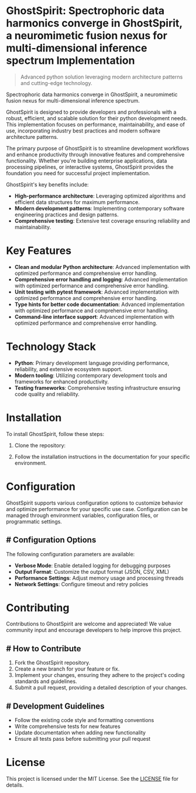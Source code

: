 <!-- fallback_GhostSpirit_20250805193626_66242 -->

# GhostSpirit: Spectrophoric data harmonics converge in GhostSpirit, a neuromimetic fusion nexus for multi-dimensional inference spectrum Implementation
> Advanced python solution leveraging modern architecture patterns and cutting-edge technology.

Spectrophoric data harmonics converge in GhostSpirit, a neuromimetic fusion nexus for multi-dimensional inference spectrum.

GhostSpirit is designed to provide developers and professionals with a robust, efficient, and scalable solution for their python development needs. This implementation focuses on performance, maintainability, and ease of use, incorporating industry best practices and modern software architecture patterns.

The primary purpose of GhostSpirit is to streamline development workflows and enhance productivity through innovative features and comprehensive functionality. Whether you're building enterprise applications, data processing pipelines, or interactive systems, GhostSpirit provides the foundation you need for successful project implementation.

GhostSpirit's key benefits include:

* **High-performance architecture**: Leveraging optimized algorithms and efficient data structures for maximum performance.
* **Modern development patterns**: Implementing contemporary software engineering practices and design patterns.
* **Comprehensive testing**: Extensive test coverage ensuring reliability and maintainability.

# Key Features

* **Clean and modular Python architecture**: Advanced implementation with optimized performance and comprehensive error handling.
* **Comprehensive error handling and logging**: Advanced implementation with optimized performance and comprehensive error handling.
* **Unit testing with pytest framework**: Advanced implementation with optimized performance and comprehensive error handling.
* **Type hints for better code documentation**: Advanced implementation with optimized performance and comprehensive error handling.
* **Command-line interface support**: Advanced implementation with optimized performance and comprehensive error handling.

# Technology Stack

* **Python**: Primary development language providing performance, reliability, and extensive ecosystem support.
* **Modern tooling**: Utilizing contemporary development tools and frameworks for enhanced productivity.
* **Testing frameworks**: Comprehensive testing infrastructure ensuring code quality and reliability.

# Installation

To install GhostSpirit, follow these steps:

1. Clone the repository:


2. Follow the installation instructions in the documentation for your specific environment.

# Configuration

GhostSpirit supports various configuration options to customize behavior and optimize performance for your specific use case. Configuration can be managed through environment variables, configuration files, or programmatic settings.

## # Configuration Options

The following configuration parameters are available:

* **Verbose Mode**: Enable detailed logging for debugging purposes
* **Output Format**: Customize the output format (JSON, CSV, XML)
* **Performance Settings**: Adjust memory usage and processing threads
* **Network Settings**: Configure timeout and retry policies

# Contributing

Contributions to GhostSpirit are welcome and appreciated! We value community input and encourage developers to help improve this project.

## # How to Contribute

1. Fork the GhostSpirit repository.
2. Create a new branch for your feature or fix.
3. Implement your changes, ensuring they adhere to the project's coding standards and guidelines.
4. Submit a pull request, providing a detailed description of your changes.

## # Development Guidelines

* Follow the existing code style and formatting conventions
* Write comprehensive tests for new features
* Update documentation when adding new functionality
* Ensure all tests pass before submitting your pull request

# License

This project is licensed under the MIT License. See the [LICENSE](https://github.com/QOZU/GhostSpirit/blob/main/LICENSE) file for details.

